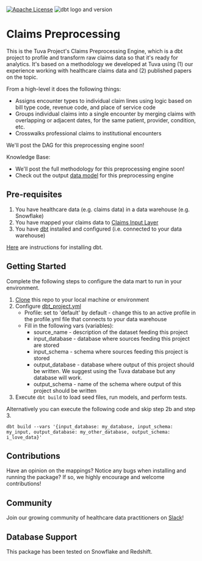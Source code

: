 [![Apache License](https://img.shields.io/badge/License-Apache%202.0-blue.svg)](https://opensource.org/licenses/Apache-2.0) ![dbt logo and version](https://img.shields.io/static/v1?logo=dbt&label=dbt-version&message=1.x&color=orange)

# Claims Preprocessing

This is the Tuva Project's Claims Preprocessing Engine, which is a dbt project to profile and transform raw claims data so that it's ready for analytics. It's based on a methodology we developed at Tuva using (1) our experience working with healthcare claims data and (2) published papers on the topic.  

From a high-level it does the following things:
- Assigns encounter types to individual claim lines using logic based on bill type code, revenue code, and place of service code
- Groups individual claims into a single encounter by merging claims with overlapping or adjacent dates, for the same patient, provider, condition, etc.
- Crosswalks professional claims to institutional encounters

We'll post the DAG for this preprocessing engine soon!

Knowledge Base:
- We'll post the full methodology for this preprocessing engine soon!
- Check out the output [data model](https://thetuvaproject.com/docs/category/core) for this preprocessing engine

## Pre-requisites
1. You have healthcare data (e.g. claims data) in a data warehouse (e.g. Snowflake)
2. You have mapped your claims data to [Claims Input Layer](https://thetuvaproject.com/docs/data-models/claims-input-layer)
3. You have [dbt](https://www.getdbt.com/) installed and configured (i.e. connected to your data warehouse)

[Here](https://docs.getdbt.com/dbt-cli/installation) are instructions for installing dbt.

## Getting Started
Complete the following steps to configure the data mart to run in your environment.

1. [Clone](https://docs.github.com/en/repositories/creating-and-managing-repositories/cloning-a-repository) this repo to your local machine or environment
2. Configure [dbt_project.yml](/dbt_project.yml)
    - Profile: set to 'default' by default - change this to an active profile in the profile.yml file that connects to your data warehouse 
    - Fill in the following vars (variables):
      - source_name - description of the dataset feeding this project 
      - input_database - database where sources feeding this project are stored 
      - input_schema - schema where sources feeding this project is stored 
      - output_database - database where output of this project should be written. We suggest using the Tuva database but any database will work. 
      - output_schema - name of the schema where output of this project should be written
3. Execute `dbt build` to load seed files, run models, and perform tests.

Alternatively you can execute the following code and skip step 2b and step 3.
```
dbt build --vars '{input_database: my_database, input_schema: my_input, output_database: my_other_database, output_schema: i_love_data}'
```


## Contributions
Have an opinion on the mappings? Notice any bugs when installing and running the package? 
If so, we highly encourage and welcome contributions!

## Community
Join our growing community of healthcare data practitioners on [Slack](https://join.slack.com/t/thetuvaproject/shared_invite/zt-16iz61187-G522Mc2WGA2mHF57e0il0Q)!

## Database Support
This package has been tested on Snowflake and Redshift.
